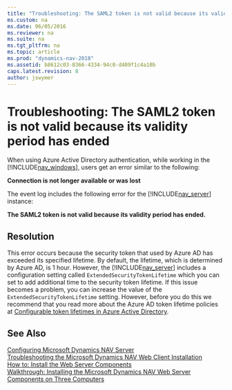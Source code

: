 ```yaml
---
title: "Troubleshooting: The SAML2 token is not valid because its validity period has ended."
ms.custom: na
ms.date: 06/05/2016
ms.reviewer: na
ms.suite: na
ms.tgt_pltfrm: na
ms.topic: article
ms.prod: "dynamics-nav-2018"
ms.assetid: b8612c03-8366-4334-94c0-d409f1c4a10b
caps.latest.revision: 8
author: jswymer
---
```

# Troubleshooting: The SAML2 token is not valid because its validity period has ended

When using Azure Active Directory authentication, while working in the [!INCLUDE[nav_windows](includes/nav_windows_md.md)], users get an error similar to the following: 

**Connection is not longer available or was lost**

The event log includes the following error for the [!INCLUDE[nav_server](includes/nav_server_md.md)] instance:

**The SAML2 token is not valid because its validity period has ended.** 

## Resolution  

This error occurs because the security token that used by Azure AD has exceeded its specified lifetime. By default, the lifetime, which is determined by Azure AD, is 1 hour. However, the [!INCLUDE[nav_server](includes/nav_server_md.md)] includes a configuration setting called `ExtendedSecurityTokenLifetime` which you can set to add additional time to the security token lifetime. If this issue becomes a problem, you can increase the value of the  `ExtendedSecurityTokenLifetime` setting. However, before you do this we recommend that you read more about the Azure AD token lifetime policies at [Configurable token lifetimes in Azure Active Directory](https://docs.microsoft.com/en-us/azure/active-directory/develop/active-directory-configurable-token-lifetimes).


## See Also  
 [Configuring Microsoft Dynamics NAV Server](Configuring-Microsoft-Dynamics-NAV-Server.md)   
 [Troubleshooting the Microsoft Dynamics NAV Web Client Installation](Troubleshooting-the-Microsoft-Dynamics-NAV-Web-Client-Installation.md)   
 [How to: Install the Web Server Components](How-to--Install-the-Web-Server-Components.md)   
 [Walkthrough: Installing the Microsoft Dynamics NAV Web Server Components on Three Computers](Walkthrough--Installing-the-Microsoft-Dynamics-NAV-Web-Server-Components-on-Three-Computers.md)